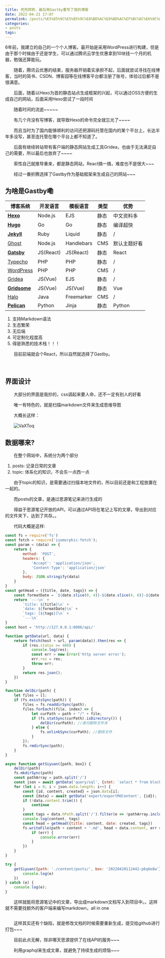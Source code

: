 ```yaml
---
title: 兜兜转转，最后用Gastby重写了我的博客
date: 2022-04-21 17:07
permalink: /posts/%E5%85%9C%E5%85%9C%E8%BD%AC%E8%BD%AC%EF%BC%8C%E6%9C%80%E5%90%8E%E7%94%A8Gastby%E9%87%8D%E5%86%99%E4%BA%86%E6%88%91%E7%9A%84%E5%8D%9A%E5%AE%A2
categories:
- posts
tags: 
---
```

6年前，我建立的自己的一个个人博客。最开始是采用WordPress进行构建，但是由于那个时候由于还是学生，可以通过腾讯云学生优惠拿到10块钱一个月的机器，勉强还算能玩。

　　随着，腾讯云优惠的结束，服务器开销着实承担不起，后面就尝试寻找在线博客，当时的简书、CSDN、博客园等在线博客平台都注册了账号，体验过后都不是很满意。

　　后面，随着以Hexo为首的静态站点生成框架的兴起，可以通过OSS方便的生成自己的网站，后面采用Hexo尝试了一段时间

　　随着时间的流逝~~~~~

　　有几个月没有写博客，就导致Hexo的命令完全就忘光了~~~~

　　而且当时为了国内能够顺利的访问还把源码托管在国内的某个平台上，长达半年多没写，甚至连托管在哪个平台上都不知道了。

　　后面有继续转站带有客户端的静态网站生成工具Gridea，也由于无法满足自己的需要，所以最后也放弃了~~~~

　　索性自己就推导重来，都是静态网站，React搞一搞，难度也不是很大~~~

　　经过一番折腾选择了Gastby作为基础框架来生成自己的网站~~~

## 为啥是Gastby嘞

|博客系统|开发语言|模板语言|类型|优势|
| ---------------------------------------------------| -----------| ------------| ------| --------------|
|[**Hexo**](https://hexo.io/)|Node.js|EJS|静态|中文资料多|
|[**Hugo**](https://gohugo.io/)|Go|Go|静态|编译超快|
|[**Jekyll**](https://jekyllrb.com/)|Ruby|Liquid|静态|/|
|[Ghost](https://ghost.org/)|Node.js|Handlebars|CMS|默认主题好看|
|[**Gatsby**](gatsbyjs.com)|JS(React)|JS(React)|静态|React|
|[Typecho](https://typecho.org/)|PHP|PHP|静态|/|
|[WordPress](https://wordpress.org/)|PHP|PHP|CMS|/|
|[Gridea](https://gridea.dev)|JS(Vue)|EJS|静态|/|
|[**Gridsome**](https://gridsome.org/)|JS(Vue)|JS(Vue)|静态|Vue|
|[Halo](https://halo.run/)|Java|Freemarker|CMS|/|
|[**Pelican**](https://blog.getpelican.com/)|Python|Jinja|静态|Python|

1. 支持Markdown语法
2. 生态繁荣
3. 无后端
4. 可定制化程度高
5. 得是熟悉的技术栈！！！

　　目前前端就会个React，所以自然就选择了Gastby。

　　

## 界面设计

　　大部分的界面是我抄的，css调起来要人命，还不一定有别人的好看

　　唯一有特色的，就是扫描markdown文件来生成思维导图

　　大概长这样：

　　![VaXToq](https://image.ztianzeng.com/uPic/VaXToq.png)

## 数据哪来?

　　在整个网站中，系统分为两个部分

1. posts: 记录日常的文章
2. topic: 体系化的知识，不会东一点西一点

　　由于topic的知识，是需要通过扫描本地文件的，所以目前还是和工程放置在一起的。

　　而posts的文章，是通过思源笔记来进行生成的

　　得益于思源笔记开放的API，可以通过API将在笔记上写的文章，导出到对应的文件夹下，达到了共存。。

　　代码大概是这样:

```js
const fs = require('fs')
const fetch = require('isomorphic-fetch');
const param = (data) => {
    return {
        method: 'POST',
        headers: {
            'Accept': 'application/json',
            'Content-Type': 'application/json'
        },
        body: JSON.stringify(data)
    }
}
const getHead = ({title, date, tags}) => {
    const formatDate = `${date.slice(0, 4)}-${date.slice(4, 6)}-${date.slice(6, 8)} ${date.slice(8, 10)}:${date.slice(10, 12)}  `;
    return `---\n` +
        `title: ${title}\n` +
        `date: ${formatDate}\n` +
        `tags: [${tags}]\n` +
        `---\n`
}
const host = 'http://127.0.0.1:6806/api/'

function getData(url, data) {
    return fetch(host + url, param(data)).then(res => {
        if (res.status >= 400) {
            console.log(res);
            const err = new Error('http server error');
            err.res = res;
            throw err;
        }
        return res.json();
    })
}

function delDir(path) {
    let files = [];
    if (fs.existsSync(path)) {
        files = fs.readdirSync(path);
        files.forEach((file, index) => {
            let curPath = path + "/" + file;
            if (fs.statSync(curPath).isDirectory()) {
                delDir(curPath); //递归删除文件夹
            } else {
                fs.unlinkSync(curPath); //删除文件
            }
        });
        fs.rmdirSync(path);
    }
}

async function getSiyuan({path, box}) {
    delDir(path)
    fs.mkdirSync(path)
    const pathArray = path.split('/')
    const json = await getData('query/sql', {stmt: `select * from blocks where box = '${box}' and type='d'`});
    for (let i = 0; i < json.data.length; i++) {
        const {id, content, created} = json.data[i];
        const {data} = await getData('export/exportMdContent', {id});
        if (!data.content.trim()) {
            continue
        }
        const tags = data.hPath.split('/').filter(e => !pathArray.includes(e)).slice(0,-1)
        console.log(content, tags)
        const head = getHead({title: content, date: created, tags})
        fs.writeFile(path + content + '.md', head + data.content, err => {
            if (err) {
                console.error(err)
            }
        })
    }
}

try {
    getSiyuan({path: './content/posts/', box: '20220420112442-p6q6e8w'}).catch(e => {
        console.log(e)
    })
} catch (e) {
    console.log(e);
}
```

　　这样就能将思源笔记中的文章，导出成markdown文档写入到项目中。。这样就不需要找额外的客户端来编写markdown，all in one

## 

　　这样其实还有个缺陷，就是修改文档的时候需要重新生成，提交给github进行打包~~~

　　目前此点无解，除非哪天思源提供了在线API的服务~~~

　　利用graphql来生成文章，就避免了持续生成的烦恼~~~

　　
